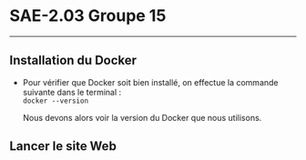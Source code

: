 # SAE-2.03                                                                                                           Groupe 15
------------------------------------------------------------------------------------------------------------------------------
## Installation du Docker  

* Pour vérifier que Docker soit bien installé, on effectue la commande suivante dans le terminal :  
` docker --version `  
  
  Nous devons alors voir la version du Docker que nous utilisons.
  
## Lancer le site Web  
